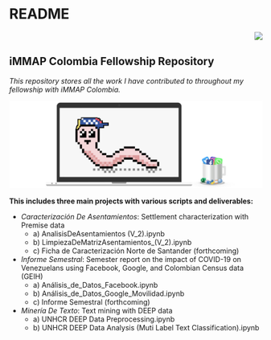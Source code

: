 # README

<img align = "right" src= "https://i0.wp.com/immap.org/wp-content/uploads/2016/12/immap-logo-strap2.png?resize=300%2C45&ssl=1"> <br />

## iMMAP Colombia Fellowship Repository

*This repository stores all the work I have contributed to throughout my fellowship with iMMAP Colombia.*

<img src= "https://github.com/ghespinosa/iMMAPColombia/raw/master/GusanitoLogo.001.jpeg"> <br />

**This includes three main projects with various scripts and deliverables:**

- *Caracterización De Asentamientos*: Settlement characterization with Premise data
    - a) AnalisisDeAsentamientos (V_2).ipynb
    - b) LimpiezaDeMatrizAsentamientos_(V_2).ipynb
    - c) Ficha de Caracterización Norte de Santander (forthcoming)
- *Informe Semestral*: Semester report on the impact of COVID-19 on Venezuelans using Facebook, Google, and Colombian Census data (GEIH)
    - a) Análisis_de_Datos_Facebook.ipynb
    - b) Análisis_de_Datos_Google_Movilidad.ipynb
    - c) Informe Semestral (forthcoming)
- *Minería De Texto*: Text mining with DEEP data 
    - a) UNHCR DEEP Data Preprocessing.ipynb
    - b) UNHCR DEEP Data Analysis (Muti Label Text Classification).ipynb


